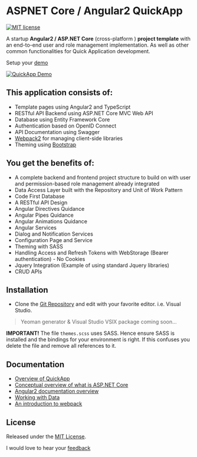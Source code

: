 # ASPNET Core / Angular2 **QuickApp**
[![MIT license](http://img.shields.io/badge/license-MIT-brightgreen.svg)](https://github.com/emonney/QuickApp/blob/master/LICENSE)

A startup **Angular2 / ASP.NET Core** (cross-platform ) **project template** with an end-to-end user and role management implementation.
As well as other common functionalities for Quick Application development.

Setup your [demo](https://github.com/emonney/tempa/raw/master/QuickApp-PublishOutput.zip)


[![QuickApp Demo](QuickApp.gif)](http://ebenmonney.com/demo/quickapp)

## This application consists of:

*   Template pages using Angular2 and TypeScript
*   RESTful API Backend using ASP.NET Core MVC Web API
*   Database using Entity Framework Core
*   Authentication based on OpenID Connect
*   API Documentation using Swagger
*   [Webpack2](https://webpack.js.org) for managing client-side libraries
*   Theming using [Bootstrap](https://go.microsoft.com/fwlink/?LinkID=398939)

## You get the benefits of:

*   A complete backend and frontend project structure to build on with user and permission-based role management already integrated
*   Data Access Layer built with the Repository and Unit of Work Pattern
*   Code First Database
*   A RESTful API Design
*   Angular Directives Quidance
*   Angular Pipes Quidance
*   Angular Animations Quidance
*   Angular Services
*   Dialog and Notification Services
*   Configuration Page and Service
*   Theming with SASS
*   Handling Access and Refresh Tokens with WebStorage (Bearer authentication) - No Cookies
*   Jquery Integration (Example of using standard Jquery libraries)
*   CRUD APIs


## Installation

*   Clone the [Git Repository](https://github.com/emonney/QuickApp.git) and edit with your favorite editor. i.e. Visual Studio.
>   Yeoman generator & Visual Studio VSIX package coming soon...

**IMPORTANT!** The file `themes.scss` uses SASS. Hence ensure SASS is installed and the bindings for your environment is right. If this confuses you delete the file and remove all references to it.

## Documentation

*   [Overview of QuickApp](http://ebenmonney.com/quickapp)
*   [Conceptual overview of what is ASP.NET Core](https://go.microsoft.com/fwlink/?LinkId=518008)
*   [Angular2 documentation overview](http://angular.io/docs/ts/latest/guide)
*   [Working with Data](https://go.microsoft.com/fwlink/?LinkId=398602)
*   [An introduction to webpack](https://webpack.js.org/guides/get-started/)


## License

Released under the [MIT License](https://github.com/emonney/QuickApp/blob/master/LICENSE).


I would love to hear your [feedback](mailto:info@ebenmonney.com)
